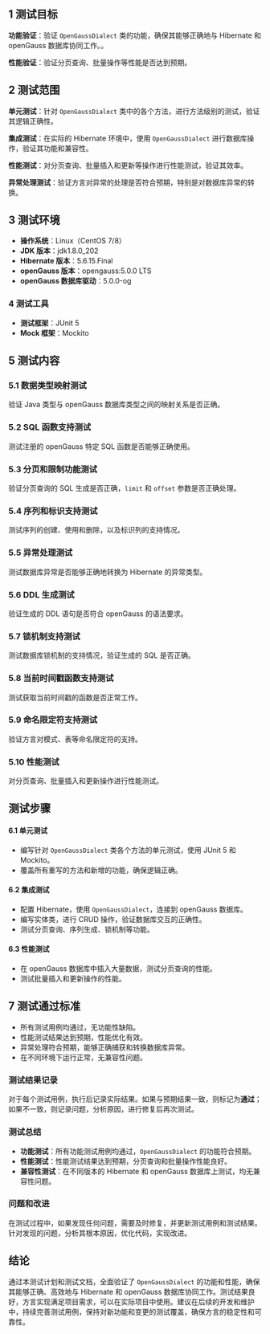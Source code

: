 ## 1 测试目标

**功能验证**：验证 `OpenGaussDialect` 类的功能，确保其能够正确地与 Hibernate 和 openGauss 数据库协同工作。。

**性能验证**：验证分页查询、批量操作等性能是否达到预期。

## 2 测试范围

**单元测试**：针对 `OpenGaussDialect` 类中的各个方法，进行方法级别的测试，验证其逻辑正确性。

**集成测试**：在实际的 Hibernate 环境中，使用 `OpenGaussDialect` 进行数据库操作，验证其功能和兼容性。

**性能测试**：对分页查询、批量插入和更新等操作进行性能测试，验证其效率。

**异常处理测试**：验证方言对异常的处理是否符合预期，特别是对数据库异常的转换。

## 3 测试环境

- **操作系统**：Linux（CentOS 7/8）
- **JDK 版本**：jdk1.8.0_202
- **Hibernate 版本**：5.6.15.Final
- **openGauss 版本**：opengauss:5.0.0 LTS
- **openGauss 数据库驱动**：5.0.0-og

### 4 测试工具

- **测试框架**：JUnit 5
- **Mock 框架**：Mockito

## 5 测试内容

### 5.1 数据类型映射测试

验证 Java 类型与 openGauss 数据库类型之间的映射关系是否正确。

### 5.2 SQL 函数支持测试

测试注册的 openGauss 特定 SQL 函数是否能够正确使用。

### 5.3 分页和限制功能测试

验证分页查询的 SQL 生成是否正确，`limit` 和 `offset` 参数是否正确处理。

### 5.4 序列和标识支持测试

测试序列的创建、使用和删除，以及标识列的支持情况。

### 5.5 异常处理测试

测试数据库异常是否能够正确地转换为 Hibernate 的异常类型。

### 5.6 DDL 生成测试

验证生成的 DDL 语句是否符合 openGauss 的语法要求。

### 5.7 锁机制支持测试

测试数据库锁机制的支持情况，验证生成的 SQL 是否正确。

### 5.8 当前时间戳函数支持测试

测试获取当前时间戳的函数是否正常工作。

### 5.9 命名限定符支持测试

验证方言对模式、表等命名限定符的支持。

### 5.10 性能测试

对分页查询、批量插入和更新操作进行性能测试。

## 测试步骤

#### 6.1 单元测试

- 编写针对 `OpenGaussDialect` 类各个方法的单元测试，使用 JUnit 5 和 Mockito。
- 覆盖所有重写的方法和新增的功能，确保逻辑正确。

#### 6.2 集成测试

- 配置 Hibernate，使用 `OpenGaussDialect`，连接到 openGauss 数据库。
- 编写实体类，进行 CRUD 操作，验证数据库交互的正确性。
- 测试分页查询、序列生成、锁机制等功能。

#### 6.3 性能测试

- 在 openGauss 数据库中插入大量数据，测试分页查询的性能。
- 测试批量插入和更新操作的性能。

## 7 测试通过标准

- 所有测试用例均通过，无功能性缺陷。
- 性能测试结果达到预期，性能优化有效。
- 异常处理符合预期，能够正确捕获和转换数据库异常。
- 在不同环境下运行正常，无兼容性问题。

### 测试结果记录

对于每个测试用例，执行后记录实际结果。如果与预期结果一致，则标记为**通过**；如果不一致，则记录问题，分析原因，进行修复后再次测试。

### 测试总结

- **功能测试**：所有功能测试用例均通过，`OpenGaussDialect` 的功能符合预期。
- **性能测试**：性能测试结果达到预期，分页查询和批量操作性能良好。
- **兼容性测试**：在不同版本的 Hibernate 和 openGauss 数据库上测试，均无兼容性问题。

### 问题和改进

在测试过程中，如果发现任何问题，需要及时修复，并更新测试用例和测试结果。针对发现的问题，分析其根本原因，优化代码，实现改进。

## 结论

通过本测试计划和测试文档，全面验证了 `OpenGaussDialect` 的功能和性能，确保其能够正确、高效地与 Hibernate 和 openGauss 数据库协同工作。测试结果良好，方言实现满足项目需求，可以在实际项目中使用。建议在后续的开发和维护中，持续完善测试用例，保持对新功能和变更的测试覆盖，确保方言的稳定性和可靠性。
